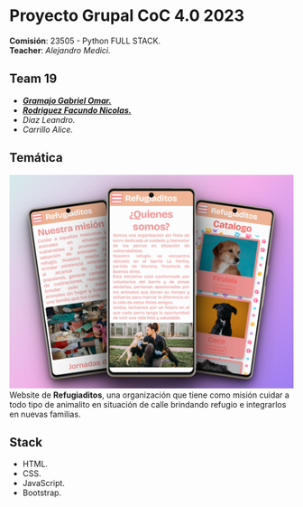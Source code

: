 # Proyecto Grupal CoC 4.0 2023
**Comisión**: 23505 - Python FULL STACK.  
**Teacher**: *Alejandro Medici.*

## Team 19
- [***Gramajo Gabriel Omar.***](https://github.com/gabygramajo)
- [***Rodriguez Facundo Nicolas.***](https://github.com/facundo-rod)
- *Diaz Leandro.*
- *Carrillo Alice.*

## Temática
![portada de refugiaditos](./assets/img/mockup.png)  
Website de **Refugiaditos**, una organización que tiene como misión cuidar a todo tipo de animalito en situación de calle brindando refugio e integrarlos en nuevas familias.

## Stack
- HTML.
- CSS.
- JavaScript.
- Bootstrap.
